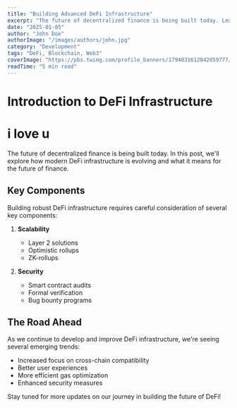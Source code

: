 ```yaml
---
title: "Building Advanced DeFi Infrastructure"
excerpt: "The future of decentralized finance is being built today. Learn how we're developing cutting-edge infrastructure."
date: "2025-01-05"
author: "John Doe"
authorImage: "/images/authors/john.jpg"
category: "Development"
tags: "DeFi, Blockchain, Web3"
coverImage: "https://pbs.twimg.com/profile_banners/1794031612042059777/1733823745/1500x500"
readTime: "5 min read"
---
```


# Introduction to DeFi Infrastructure

# i love u

The future of decentralized finance is being built today. In this post, we'll explore how modern DeFi infrastructure is evolving and what it means for the future of finance.

## Key Components

Building robust DeFi infrastructure requires careful consideration of several key components:

1. **Scalability**
   - Layer 2 solutions
   - Optimistic rollups
   - ZK-rollups

2. **Security**
   - Smart contract audits
   - Formal verification
   - Bug bounty programs

## The Road Ahead

As we continue to develop and improve DeFi infrastructure, we're seeing several emerging trends:

- Increased focus on cross-chain compatibility
- Better user experiences
- More efficient gas optimization
- Enhanced security measures

Stay tuned for more updates on our journey in building the future of DeFi!